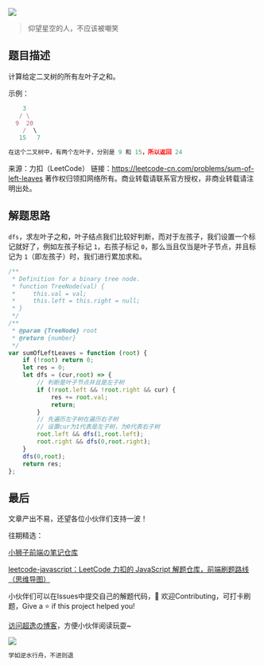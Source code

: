 ![](https://imgconvert.csdnimg.cn/aHR0cHM6Ly9jZG4uanNkZWxpdnIubmV0L2doL2Nob2NvbGF0ZTE5OTkvY2RuL2ltZy8yMDIwMDgyODE0NTUyMS5qcGc?x-oss-process=image/format,png)
>仰望星空的人，不应该被嘲笑

## 题目描述

计算给定二叉树的所有左叶子之和。

示例：

```javascript
    3
   / \
  9  20
    /  \
   15   7

在这个二叉树中，有两个左叶子，分别是 9 和 15，所以返回 24
```

来源：力扣（LeetCode）
链接：https://leetcode-cn.com/problems/sum-of-left-leaves
著作权归领扣网络所有。商业转载请联系官方授权，非商业转载请注明出处。



## 解题思路

`dfs`，求左叶子之和，叶子结点我们比较好判断，而对于左孩子，我们设置一个标记就好了，例如左孩子标记 `1`，右孩子标记 `0`，那么当且仅当是叶子节点，并且标记为 `1`（即左孩子）时，我们进行累加求和。

```javascript
/**
 * Definition for a binary tree node.
 * function TreeNode(val) {
 *     this.val = val;
 *     this.left = this.right = null;
 * }
 */
/**
 * @param {TreeNode} root
 * @return {number}
 */
var sumOfLeftLeaves = function (root) {
    if (!root) return 0;
    let res = 0;
    let dfs = (cur,root) => {
        // 判断是叶子节点并且是左子树
        if (!root.left && !root.right && cur) {
            res += root.val;
            return;
        }
        // 先遍历左子树在遍历右子树
        // 设置cur为1代表是左子树，为0代表右子树
        root.left && dfs(1,root.left);
        root.right && dfs(0,root.right);
    }
    dfs(0,root);
    return res;
};
```




## 最后
文章产出不易，还望各位小伙伴们支持一波！

往期精选：

<a href="https://github.com/Chocolate1999/Front-end-learning-to-organize-notes">小狮子前端の笔记仓库</a>

<a href="https://github.com/Chocolate1999/leetcode-javascript">leetcode-javascript：LeetCode 力扣的 JavaScript 解题仓库，前端刷题路线（思维导图）</a>

小伙伴们可以在Issues中提交自己的解题代码，🤝 欢迎Contributing，可打卡刷题，Give a ⭐️ if this project helped you!


<a href="https://yangchaoyi.vip/">访问超逸の博客</a>，方便小伙伴阅读玩耍~

![](https://img-blog.csdnimg.cn/2020090211491121.png#pic_center)

```javascript
学如逆水行舟，不进则退
```


